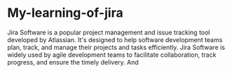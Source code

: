 # My-learning-of-jira
 Jira Software is a popular project management and issue tracking tool developed by Atlassian. It's designed to help software development teams plan, track, and manage their projects and tasks efficiently. Jira Software is widely used by agile development teams to facilitate collaboration, track progress, and ensure the timely delivery.
And
